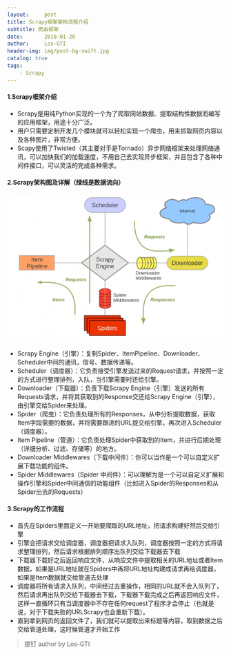 ```yaml
---
layout:     post
title: Scrapy框架架构流程介绍
subtitle: 爬虫框架
date:       2018-01-20
author:     Los-GTI
header-img: img/post-bg-swift.jpg
catalog: true
tags:
    - Scrapy
---
```


#### 1.Scrapy框架介绍
- Scrapy是用纯Python实现的一个为了爬取网站数据、提取结构性数据而编写的应用框架，用途十分广泛。
- 用户只需要定制开发几个模块就可以轻松实现一个爬虫，用来抓取网页内容以及各种图片，非常方便。
- Scapy使用了Twisted（其主要对手是Tornado）异步网络框架来处理网络通讯，可以加快我们的加载速度，不用自己去实现异步框架，并且包含了各种中间件接口，可以灵活的完成各种需求。
#### 2.Scrapy架构图及详解（绿线是数据流向）

![](https://raw.githubusercontent.com/Los-GTI/Los-GTI.github.io/master/img/Scrapy架构1.png)

- Scrapy Engine（引擎）：复制Spider、ItemPipeline、Downloader、Scheduler中间的通讯，信号、数据传递等。
- Scheduler（调度器）：它负责接受引擎发送过来的Request请求，并按照一定的方式进行整理排列，入队，当引擎需要时还给引擎。
- Downloader（下载器）：负责下载Scrapy Engine（引擎）发送的所有Requests请求，并将其获取到的Response交还给Scrapy Engine（引擎），由引擎交给Spider来处理。
- Spider（爬虫）：它负责处理所有的Responses，从中分析提取数据，获取Item字段需要的数据，并将需要跟进的URL提交给引擎，再次进入Scheduler（调度器）。
- Item Pipeline（管道）：它负责处理Spider中获取到的Item，并进行后期处理（详细分析、过滤、存储等）的地方。
- Downloader Middlewares（下载中间件）：你可以当作是一个可以自定义扩展下载功能的组件。
- Spider Middlewares（Spider 中间件）：可以理解为是一个可以自定义扩展和操作引擎和Spider中间通信的功能组件（比如进入Spider的Responses和从Spider出去的Requests）

#### 3.Scrapy的工作流程

- 首先在Spiders里面定义一开始要爬取的URL地址，把请求构建好然后交给引擎
- 引擎会把请求交给调度器，调度器把请求入队列，调度器按照一定的方式将请求整理排列，然后请求根据排列顺序出队列交给下载器去下载
- 下载器下载好之后返回响应文件，从响应文件中提取相关的URL地址或者Item数据，如果是URL地址就在Spiders中再将URL地址构建成请求再给调度器，如果是Item数据就交给管道去处理
- 调度器将所有请求入队列，中间经过去重操作，相同的URL就不会入队列了，然后请求再出队列交给下载器去下载，下载器下载完成之后再返回响应文件，这样一直循环只有当调度器中不存在任何request了程序才会停止（也就是说，对于下载失败的URLScrapy也会重新下载）。
- 直到拿到网页的返回文件了，我们就可以提取出来标题等内容，取到数据之后交给管道处理，这时候管道才开始工作

> 摁钉 author by Los-GTI


